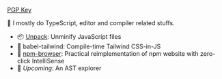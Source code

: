 [PGP Key](./public.pgp)

📝 I mostly do TypeScript, editor and compiler related stuffs.
* 📦 [Unpack](https://github.com/alex-kinokon/unpack): Unminify JavaScript files
* 🍃 babel-tailwind: Compile-time Tailwind CSS-in-JS
* 👀 [npm-browser](https://github.com/alex-kinokon/npm-browser): Practical reimplementation of npm website with zero-click IntelliSense
* 🎄 _Upcoming_: An AST explorer
